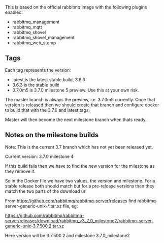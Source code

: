This is based on the official rabbitmq image with the following plugins enabled:
* rabbitmq_management
* rabbitmq_mqtt
* rabbitmq_shovel
* rabbitmq_shovel_management
* rabbitmq_web_stomp

## Tags

Each tag represents the version:
* latest is the latest stable build, 3.6.3
* 3.6.3 is the stable build
* 3.7.0m5 is 3.7.0 milestone 5 preview. Use this at your own risk.

The master branch is always the preview, i.e. 3.7.0m5 currently. Once that version is released then we should create that branch and configure docker to build that with the 3.7.0 and latest tags.

Master will then become the next milestone branch when thats ready.

## Notes on the milestone builds

Note: This is the current 3.7 branch which has not yet been released yet.

Current version: 3.7.0 milestone 4

If this build fails then we have to find the new version for the milestone as they remove it.

So in the Docker file we have two values, the version and milestone. For a stable release both should match but for a pre-release versions then they match the two parts of the download url
            
From https://github.com/rabbitmq/rabbitmq-server/releases find rabbitmq-server-generic-unix-*.tar.xz file, eg:

https://github.com/rabbitmq/rabbitmq-server/releases/download/rabbitmq_v3_7_0_milestone2/rabbitmq-server-generic-unix-3.7.500.2.tar.xz

Here version will be 3.7.500.2 and milestone 3.7.0_milestone2

